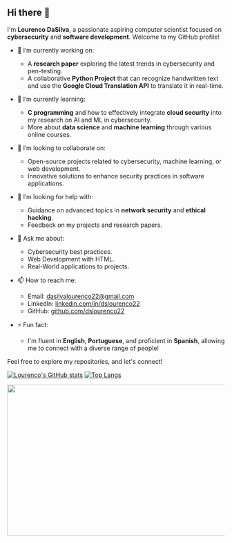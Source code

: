 ## Hi there 👋

I'm **Lourenco DaSilva**, a passionate aspiring computer scientist focused on **cybersecurity** and **software development**. Welcome to my GitHub profile!

- 🔭 I’m currently working on:
  - A **research paper** exploring the latest trends in cybersecurity and pen-testing.
  - A collaborative **Python Project** that can recognize handwritten text and use the **Google Cloud Translation API** to translate it in real-time. 

- 🌱 I’m currently learning:
  - **C programming** and how to effectively integrate **cloud security** into my research on AI and ML in cybersecurity.
  - More about **data science** and **machine learning** through various online courses.

- 👯 I’m looking to collaborate on:
  - Open-source projects related to cybersecurity, machine learning, or web development.
  - Innovative solutions to enhance security practices in software applications.

- 🤔 I’m looking for help with:
  - Guidance on advanced topics in **network security** and **ethical hacking**.
  - Feedback on my projects and research papers.

- 💬 Ask me about:
  - Cybersecurity best practices.
  - Web Development with HTML.
  - Real-World applications to projects.

- 📫 How to reach me:
  - Email: [dasilvalourenco22@gmail.com](mailto:dasilvalourenco22@gmail.com)
  - LinkedIn: [linkedin.com/in/dslourenco22](https://www.linkedin.com/in/lourenco-dasilva-b69986234/)
  - GitHub: [github.com/dslourenco22](https://github.com/dslourenco22)
    
- ⚡ Fun fact:
  - I'm fluent in **English**, **Portuguese**, and proficient in **Spanish**, allowing me to connect with a diverse range of people!

Feel free to explore my repositories, and let's connect!

[![Lourenco's GitHub stats](https://github-readme-stats.vercel.app/api?username=dslourenco22)](https://github.com/anuraghazra/github-readme-stats) [![Top Langs](https://github-readme-stats.vercel.app/api/top-langs/?username=dslourenco22)](https://github.com/anuraghazra/github-readme-stats)

<img src='https://wakatime.com/share/@dcfc9676-2b77-4473-b982-a2b8b40774ff/a5c0e007-2f62-4d91-bec9-aece5a96d987.svg' height = '350' width = '700'/> 
